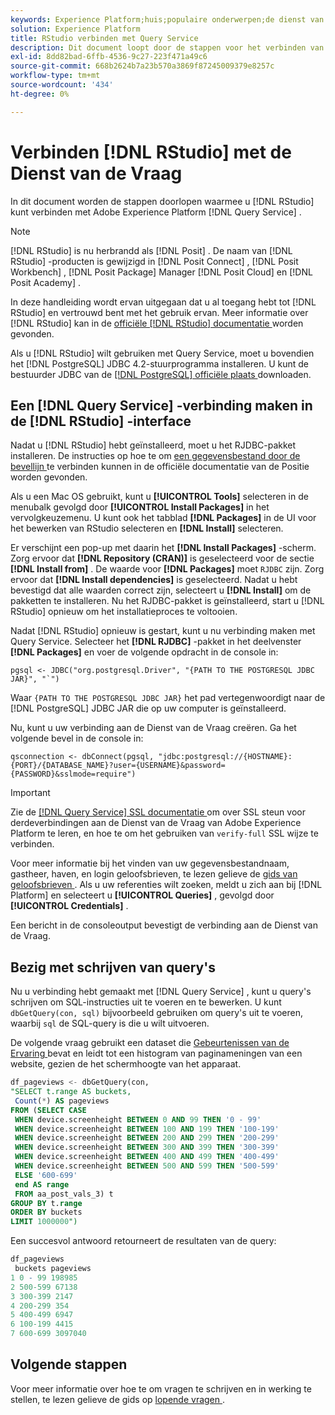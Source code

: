 ```yaml
---
keywords: Experience Platform;huis;populaire onderwerpen;de dienst van de vraag;de vraagdienst;RStudio;rstudio;verbind met de vraagdienst;
solution: Experience Platform
title: RStudio verbinden met Query Service
description: Dit document loopt door de stappen voor het verbinden van R Studio met de Dienst van de Vraag van Adobe Experience Platform.
exl-id: 8dd82bad-6ffb-4536-9c27-223f471a49c6
source-git-commit: 668b2624b7a23b570a3869f87245009379e8257c
workflow-type: tm+mt
source-wordcount: '434'
ht-degree: 0%

---
```


# Verbinden [!DNL RStudio] met de Dienst van de Vraag

In dit document worden de stappen doorlopen waarmee u [!DNL RStudio] kunt verbinden met Adobe Experience Platform [!DNL Query Service] .

>[!NOTE]
>
> [!DNL RStudio] is nu herbrandd als [!DNL Posit] . De naam van [!DNL RStudio] -producten is gewijzigd in [!DNL Posit Connect] , [!DNL Posit Workbench] , [!DNL Posit Package] Manager [!DNL Posit Cloud] en [!DNL Posit Academy] .
>
> In deze handleiding wordt ervan uitgegaan dat u al toegang hebt tot [!DNL RStudio] en vertrouwd bent met het gebruik ervan. Meer informatie over [!DNL RStudio] kan in de [ officiële  [!DNL RStudio]  documentatie ](https://rstudio.com/products/rstudio/) worden gevonden.
> 
> Als u [!DNL RStudio] wilt gebruiken met Query Service, moet u bovendien het [!DNL PostgreSQL] JDBC 4.2-stuurprogramma installeren. U kunt de bestuurder JDBC van de [[!DNL PostgreSQL]  officiële plaats ](https://jdbc.postgresql.org/download/) downloaden.

## Een [!DNL Query Service] -verbinding maken in de [!DNL RStudio] -interface

Nadat u [!DNL RStudio] hebt geïnstalleerd, moet u het RJDBC-pakket installeren. De instructies op hoe te om [ een gegevensbestand door de bevellijn ](https://solutions.posit.co/connections/db/best-practices/drivers/#connecting-to-a-database-in-r) te verbinden kunnen in de officiële documentatie van de Positie worden gevonden.

Als u een Mac OS gebruikt, kunt u **[!UICONTROL Tools]** selecteren in de menubalk gevolgd door **[!UICONTROL Install Packages]** in het vervolgkeuzemenu. U kunt ook het tabblad **[!DNL Packages]** in de UI voor het bewerken van RStudio selecteren en **[!DNL Install]** selecteren.

Er verschijnt een pop-up met daarin het **[!DNL Install Packages]** -scherm. Zorg ervoor dat **[!DNL Repository (CRAN)]** is geselecteerd voor de sectie **[!DNL Install from]** . De waarde voor **[!DNL Packages]** moet `RJDBC` zijn. Zorg ervoor dat **[!DNL Install dependencies]** is geselecteerd. Nadat u hebt bevestigd dat alle waarden correct zijn, selecteert u **[!DNL Install]** om de pakketten te installeren. Nu het RJDBC-pakket is geïnstalleerd, start u [!DNL RStudio] opnieuw om het installatieproces te voltooien.

Nadat [!DNL RStudio] opnieuw is gestart, kunt u nu verbinding maken met Query Service. Selecteer het **[!DNL RJDBC]** -pakket in het deelvenster **[!DNL Packages]** en voer de volgende opdracht in de console in:

```console
pgsql <- JDBC("org.postgresql.Driver", "{PATH TO THE POSTGRESQL JDBC JAR}", "`")
```

Waar `{PATH TO THE POSTGRESQL JDBC JAR}` het pad vertegenwoordigt naar de [!DNL PostgreSQL] JDBC JAR die op uw computer is geïnstalleerd.

Nu, kunt u uw verbinding aan de Dienst van de Vraag creëren. Ga het volgende bevel in de console in:

```console
qsconnection <- dbConnect(pgsql, "jdbc:postgresql://{HOSTNAME}:{PORT}/{DATABASE_NAME}?user={USERNAME}&password={PASSWORD}&sslmode=require")
```

>[!IMPORTANT]
>
>Zie de [[!DNL Query Service]  SSL documentatie ](./ssl-modes.md) om over SSL steun voor derdeverbindingen aan de Dienst van de Vraag van Adobe Experience Platform te leren, en hoe te om het gebruiken van `verify-full` SSL wijze te verbinden.

Voor meer informatie bij het vinden van uw gegevensbestandnaam, gastheer, haven, en login geloofsbrieven, te lezen gelieve de [ gids van geloofsbrieven ](../ui/credentials.md). Als u uw referenties wilt zoeken, meldt u zich aan bij [!DNL Platform] en selecteert u **[!UICONTROL Queries]** , gevolgd door **[!UICONTROL Credentials]** .

Een bericht in de consoleoutput bevestigt de verbinding aan de Dienst van de Vraag.

## Bezig met schrijven van query&#39;s

Nu u verbinding hebt gemaakt met [!DNL Query Service] , kunt u query&#39;s schrijven om SQL-instructies uit te voeren en te bewerken. U kunt `dbGetQuery(con, sql)` bijvoorbeeld gebruiken om query&#39;s uit te voeren, waarbij `sql` de SQL-query is die u wilt uitvoeren.

De volgende vraag gebruikt een dataset die [ Gebeurtenissen van de Ervaring ](../../xdm/classes/experienceevent.md) bevat en leidt tot een histogram van paginameningen van een website, gezien de het schermhoogte van het apparaat.

```sql
df_pageviews <- dbGetQuery(con,
"SELECT t.range AS buckets, 
 Count(*) AS pageviews 
FROM (SELECT CASE 
 WHEN device.screenheight BETWEEN 0 AND 99 THEN '0 - 99' 
 WHEN device.screenheight BETWEEN 100 AND 199 THEN '100-199' 
 WHEN device.screenheight BETWEEN 200 AND 299 THEN '200-299' 
 WHEN device.screenheight BETWEEN 300 AND 399 THEN '300-399' 
 WHEN device.screenheight BETWEEN 400 AND 499 THEN '400-499' 
 WHEN device.screenheight BETWEEN 500 AND 599 THEN '500-599' 
 ELSE '600-699' 
 end AS range 
 FROM aa_post_vals_3) t 
GROUP BY t.range 
ORDER BY buckets 
LIMIT 1000000")
```

Een succesvol antwoord retourneert de resultaten van de query:

```r
df_pageviews
 buckets pageviews
1 0 - 99 198985
2 500-599 67138
3 300-399 2147
4 200-299 354
5 400-499 6947
6 100-199 4415
7 600-699 3097040
```

## Volgende stappen

Voor meer informatie over hoe te om vragen te schrijven en in werking te stellen, te lezen gelieve de gids op [ lopende vragen ](../best-practices/writing-queries.md).
